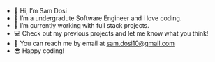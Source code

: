 - 👋 Hi, I’m Sam Dosi 
- 👀 I’m a undergradute Software Engineer and i love coding. 
- 🌱 I’m currently working with full stack projects.
- 💻 Check out my previous projects and let me know what you think! 
- 💌 You can reach me by email at sam.dosi10@gmail.com
- 😎 Happy coding!
